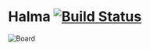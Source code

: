 # Halma [![Build Status][travis-image]][travis-url]

![Board][board-image]

[travis-image]: https://img.shields.io/travis/timjb/halma.svg
[travis-url]: http://travis-ci.org/timjb/halma
[board-image]: https://cdn.rawgit.com/timjb/halma/master/images/board.svg
